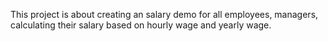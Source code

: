 This project is about creating an salary demo for all employees, managers, calculating their salary based on hourly wage and yearly wage. 

